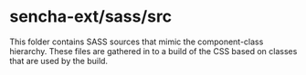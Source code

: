 # sencha-ext/sass/src

This folder contains SASS sources that mimic the component-class hierarchy. These files
are gathered in to a build of the CSS based on classes that are used by the build.
